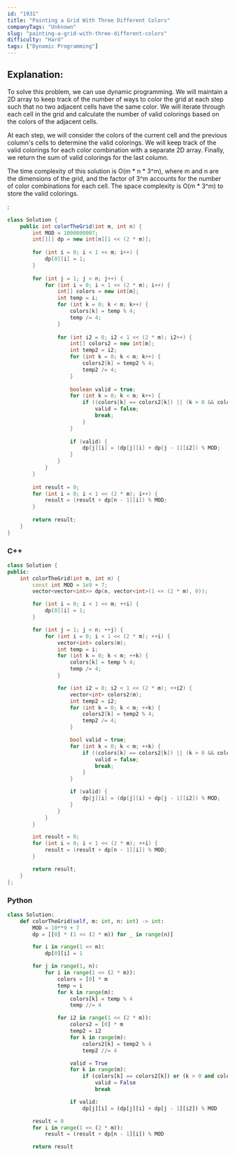 ```yaml
---
id: "1931"
title: "Painting a Grid With Three Different Colors"
companyTags: "Unknown"
slug: "painting-a-grid-with-three-different-colors"
difficulty: "Hard"
tags: ["Dynamic Programming"]
---
```


## Explanation:
To solve this problem, we can use dynamic programming. We will maintain a 2D array to keep track of the number of ways to color the grid at each step such that no two adjacent cells have the same color. We will iterate through each cell in the grid and calculate the number of valid colorings based on the colors of the adjacent cells.

At each step, we will consider the colors of the current cell and the previous column's cells to determine the valid colorings. We will keep track of the valid colorings for each color combination with a separate 2D array. Finally, we return the sum of valid colorings for the last column.

The time complexity of this solution is O(m * n * 3^m), where m and n are the dimensions of the grid, and the factor of 3^m accounts for the number of color combinations for each cell. The space complexity is O(m * 3^m) to store the valid colorings.

:

```java
class Solution {
    public int colorTheGrid(int m, int n) {
        int MOD = 1000000007;
        int[][] dp = new int[n][1 << (2 * m)];
        
        for (int i = 0; i < 1 << m; i++) {
            dp[0][i] = 1;
        }
        
        for (int j = 1; j < n; j++) {
            for (int i = 0; i < 1 << (2 * m); i++) {
                int[] colors = new int[m];
                int temp = i;
                for (int k = 0; k < m; k++) {
                    colors[k] = temp % 4;
                    temp /= 4;
                }
                
                for (int i2 = 0; i2 < 1 << (2 * m); i2++) {
                    int[] colors2 = new int[m];
                    int temp2 = i2;
                    for (int k = 0; k < m; k++) {
                        colors2[k] = temp2 % 4;
                        temp2 /= 4;
                    }
                    
                    boolean valid = true;
                    for (int k = 0; k < m; k++) {
                        if ((colors[k] == colors2[k]) || (k > 0 && colors[k] == colors[k - 1] && colors2[k] == colors2[k - 1])) {
                            valid = false;
                            break;
                        }
                    }
                    
                    if (valid) {
                        dp[j][i] = (dp[j][i] + dp[j - 1][i2]) % MOD;
                    }
                }
            }
        }
        
        int result = 0;
        for (int i = 0; i < 1 << (2 * m); i++) {
            result = (result + dp[n - 1][i]) % MOD;
        }
        
        return result;
    }
}
```

### C++
```cpp
class Solution {
public:
    int colorTheGrid(int m, int n) {
        const int MOD = 1e9 + 7;
        vector<vector<int>> dp(n, vector<int>(1 << (2 * m), 0));

        for (int i = 0; i < 1 << m; ++i) {
            dp[0][i] = 1;
        }

        for (int j = 1; j < n; ++j) {
            for (int i = 0; i < 1 << (2 * m); ++i) {
                vector<int> colors(m);
                int temp = i;
                for (int k = 0; k < m; ++k) {
                    colors[k] = temp % 4;
                    temp /= 4;
                }

                for (int i2 = 0; i2 < 1 << (2 * m); ++i2) {
                    vector<int> colors2(m);
                    int temp2 = i2;
                    for (int k = 0; k < m; ++k) {
                        colors2[k] = temp2 % 4;
                        temp2 /= 4;
                    }

                    bool valid = true;
                    for (int k = 0; k < m; ++k) {
                        if ((colors[k] == colors2[k]) || (k > 0 && colors[k] == colors[k - 1] && colors2[k] == colors2[k - 1])) {
                            valid = false;
                            break;
                        }
                    }

                    if (valid) {
                        dp[j][i] = (dp[j][i] + dp[j - 1][i2]) % MOD;
                    }
                }
            }
        }

        int result = 0;
        for (int i = 0; i < 1 << (2 * m); ++i) {
            result = (result + dp[n - 1][i]) % MOD;
        }

        return result;
    }
};
```

### Python
```python
class Solution:
    def colorTheGrid(self, m: int, n: int) -> int:
        MOD = 10**9 + 7
        dp = [[0] * (1 << (2 * m)) for _ in range(n)]

        for i in range(1 << m):
            dp[0][i] = 1

        for j in range(1, n):
            for i in range(1 << (2 * m)):
                colors = [0] * m
                temp = i
                for k in range(m):
                    colors[k] = temp % 4
                    temp //= 4

                for i2 in range(1 << (2 * m)):
                    colors2 = [0] * m
                    temp2 = i2
                    for k in range(m):
                        colors2[k] = temp2 % 4
                        temp2 //= 4

                    valid = True
                    for k in range(m):
                        if (colors[k] == colors2[k]) or (k > 0 and colors[k] == colors[k - 1] and colors2[k] == colors2[k - 1]):
                            valid = False
                            break

                    if valid:
                        dp[j][i] = (dp[j][i] + dp[j - 1][i2]) % MOD

        result = 0
        for i in range(1 << (2 * m)):
            result = (result + dp[n - 1][i]) % MOD

        return result
```
